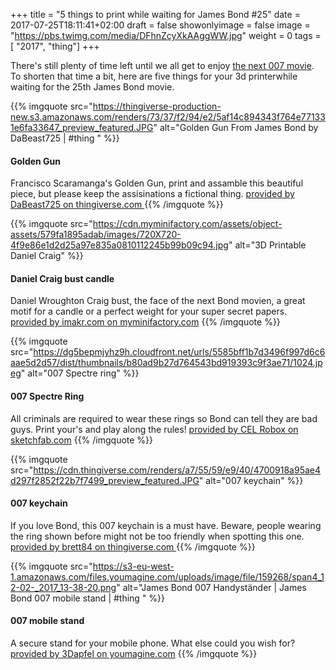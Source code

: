 +++
title = "5 things to print while waiting for James Bond #25"
date = 2017-07-25T18:11:41+02:00
draft = false
showonlyimage = false
image = "https://pbs.twimg.com/media/DFhnZcyXkAAggWW.jpg"
weight = 0
tags = [ "2017", "thing"]
+++
<!--more-->
There's still plenty of time left until we all get to enjoy [the next 007 movie](https://twitter.com/007/status/889575964983914496). To shorten that time a bit, here are five things for your 3d printerwhile waiting for the 25th James Bond movie.

{{% imgquote src="https://thingiverse-production-new.s3.amazonaws.com/renders/73/37/f2/94/e2/5af14c894343f764e771331e6fa33647_preview_featured.JPG" alt="Golden Gun From James Bond by DaBeast725 | #thing " %}}
#### Golden Gun
Francisco Scaramanga's Golden Gun, print and assamble this beautiful piece, but please keep the assisinations a fictional thing.
[provided by DaBeast725 on thingiverse.com ](https://www.thingiverse.com/thing:1994812)
{{% /imgquote %}}

{{% imgquote src="https://cdn.myminifactory.com/assets/object-assets/579fa1895adab/images/720X720-4f9e86e1d2d25a97e835a0810112245b99b09c94.jpg" alt="3D Printable Daniel Craig" %}}
#### Daniel Craig bust candle
Daniel Wroughton Craig bust, the face of the next Bond movien, a great motif for a candle or a perfect weight for your super secret papers.
[provided by imakr.com on myminifactory.com](https://www.myminifactory.com/object/daniel-craig-scandle-3209)
{{% /imgquote %}}

{{% imgquote src="https://dg5bepmjyhz9h.cloudfront.net/urls/5585bff1b7d3496f997d6c6aae5d2d57/dist/thumbnails/b80ad9b27d764543bd919393c9f3ae71/1024.jpeg" alt="007 Spectre ring" %}}
#### 007 Spectre Ring
All criminals are required to wear these rings so Bond can tell they are bad guys. Print your's and play along the rules!
[provided by CEL Robox on sketchfab.com](https://sketchfab.com/models/5585bff1b7d3496f997d6c6aae5d2d57)
{{% /imgquote %}}

{{% imgquote src="https://cdn.thingiverse.com/renders/a7/55/59/e9/40/4700918a95ae4d297f2852f22b7f7499_preview_featured.JPG" alt="007 keychain" %}}
#### 007 keychain
If you love Bond, this 007 keychain is a must have. Beware, people wearing the ring shown before might not be too friendly when spotting this one.
[provided by brett84 on thingiverse.com ](https://www.thingiverse.com/thing:1653392)
{{% /imgquote %}}

{{% imgquote src="https://s3-eu-west-1.amazonaws.com/files.youmagine.com/uploads/image/file/159268/span4_12-02-_2017_13-38-20.png" alt="James Bond 007 Handyständer | James Bond 007 mobile stand | #thing " %}}
#### 007 mobile stand
A secure stand for your mobile phone. What else could you wish for?
[provided by 3Dapfel on youmagine.com](https://www.youmagine.com/designs/james-bond-007-handystander-james-bond-007-mobile-stand)
{{% /imgquote %}}
